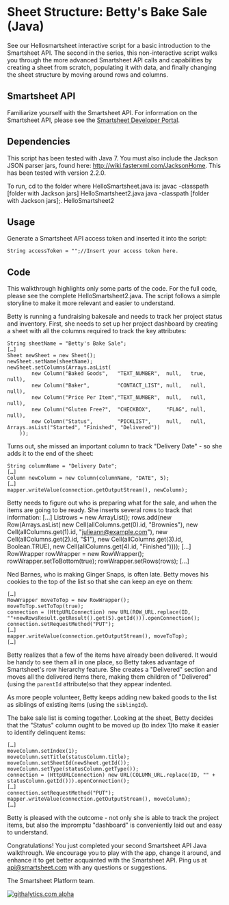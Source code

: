 Sheet Structure: Betty's Bake Sale (Java)
===
See our Hellosmartsheet interactive script for a basic introduction to the Smartsheet API.  The second in the series, this non-interactive script walks you through the more advanced Smartsheet API calls and capabilities by creating a sheet from scratch, populating it with data, and finally changing the sheet structure by moving around rows and columns.

Smartsheet API
---
Familiarize yourself with the Smartsheet API. For information on the Smartsheet API, please see the [Smartsheet Developer Portal](http://smartsheet.com/developers).

Dependencies
---
This script has been tested with Java 7.
You must also include the Jackson JSON parser jars, found here: http://wiki.fasterxml.com/JacksonHome. This has been tested with version 2.2.0.

To run, cd to the folder where HelloSmartsheet.java is:
	javac -classpath [folder with Jackson jars] HelloSmartsheet2.java
	java -classpath [folder with Jackson jars];. HelloSmartsheet2
	
Usage
---
Generate a Smartsheet API access token and inserted it into the script:

	String accessToken = "";//Insert your access token here.


Code
---
This walkthrough highlights only some parts of the code.  For the full code, please see the complete HelloSmartsheet2.java.  The script follows a simple storyline to make it more relevant and easier to understand.

Betty is running a fundraising bakesale and needs to track her project status and inventory.  First, she needs to set up her project dashboard by creating a sheet with all the columns required to track the key attributes:  

	String sheetName = "Betty's Bake Sale";
	[…]
	Sheet newSheet = new Sheet();
	newSheet.setName(sheetName);
	newSheet.setColumns(Arrays.asList(
			new Column("Baked Goods", 	"TEXT_NUMBER", 	null, 	true, 	null),
			new Column("Baker", 		"CONTACT_LIST", null, 	null, 	null),
			new Column("Price Per Item","TEXT_NUMBER", 	null, 	null, 	null),
			new Column("Gluten Free?", 	"CHECKBOX", 	"FLAG",	null, 	null),
			new Column("Status", 		"PICKLIST", 	null, 	null, 	Arrays.asList("Started", "Finished", "Delivered"))
		));

	
Turns out, she missed an important column to track "Delivery Date" - so she adds it to the end of the sheet:

	String columnName = "Delivery Date";
	[…]
	Column newColumn = new Column(columnName, "DATE", 5);
	[…]
	mapper.writeValue(connection.getOutputStream(), newColumn);
	
Betty needs to figure out who is preparing what for the sale, and when the items are going to be ready.  She inserts several rows to track that information: 
	[…]
    List<Row>rows = new ArrayList<Row>();
	rows.add(new Row(Arrays.asList(
		new Cell(allColumns.get(0).id, "Brownies"), 
		new Cell(allColumns.get(1).id, "julieann@example.com"), 
		new Cell(allColumns.get(2).id, "$1"), 
		new Cell(allColumns.get(3).id, Boolean.TRUE), 
		new Cell(allColumns.get(4).id, "Finished"))));
	[…]
	RowWrapper rowWrapper = new RowWrapper();
	rowWrapper.setToBottom(true);
	rowWrapper.setRows(rows);
	[…]
	
Ned Barnes, who is making Ginger Snaps, is often late.  Betty moves his cookies to the top of the list so that she can keep an eye on them:

	[…] 
	RowWrapper moveToTop = new RowWrapper();
	moveToTop.setToTop(true);
	connection = (HttpURLConnection) new URL(ROW_URL.replace(ID, ""+newRowsResult.getResult().get(5).getId())).openConnection();
	connection.setRequestMethod("PUT");
	[…] 
	mapper.writeValue(connection.getOutputStream(), moveToTop);
	[…] 
	
	
Betty realizes that a few of the items have already been delivered.  It would be handy to see them all in one place, so Betty takes advantage of Smartsheet's row hierarchy feature.  She creates a "Delivered" section and moves all the delivered items there, making them children of "Delivered" (using the <code>parentId</code> attribute)so that they appear indented.
	
As more people volunteer, Betty keeps adding new baked goods to the list as siblings of existing items (using the <code>siblingId</code>).

The bake sale list is coming together.  Looking at the sheet, Betty decides that the "Status" column ought to be moved up (to index 1)to make it easier to identify delinquent items:

	[…] 
	moveColumn.setIndex(1);
	moveColumn.setTitle(statusColumn.title);
	moveColumn.setSheetId(newSheet.getId());
	moveColumn.setType(statusColumn.getType());
	connection = (HttpURLConnection) new URL(COLUMN_URL.replace(ID, "" + statusColumn.getId())).openConnection();
	[…]
	connection.setRequestMethod("PUT");		
	mapper.writeValue(connection.getOutputStream(), moveColumn);
	[…] 

Betty is pleased with the outcome - not only she is able to track the project items, but also the impromptu "dashboard" is conveniently laid out and easy to understand.
	
Congratulations!  You just completed your second Smartsheet API Java walkthrough.  We encourage you to play with the app, change it around, and enhance it to get better acquainted with the Smartsheet API.  Ping us at api@smartsheet.com with any questions or suggestions.

The Smartsheet Platform team. 

[![githalytics.com alpha](https://cruel-carlota.pagodabox.com/8682c8fc5c6618bcdad0698d2832b639 "githalytics.com")](http://githalytics.com/smartsheet-platform/samples)
